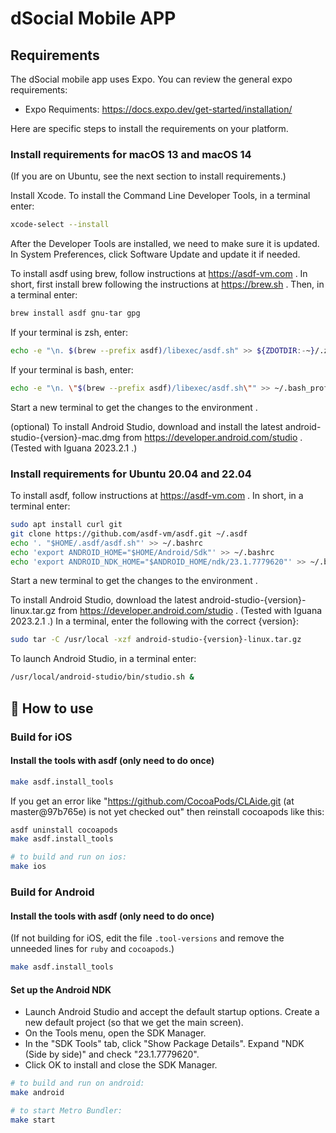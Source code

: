 # dSocial Mobile APP

## Requirements

The dSocial mobile app uses Expo. You can review the general expo requirements:

- Expo Requiments: https://docs.expo.dev/get-started/installation/

Here are specific steps to install the requirements on your platform.

### Install requirements for macOS 13 and macOS 14

(If you are on Ubuntu, see the next section to install requirements.)

Install Xcode. To install the Command Line Developer Tools, in a terminal enter:

```sh
xcode-select --install
```

After the Developer Tools are installed, we need to make sure it is updated. In
System Preferences, click Software Update and update it if needed.

To install asdf using brew, follow instructions at https://asdf-vm.com . In short,
first install brew following the instructions at https://brew.sh . Then, in
a terminal enter:

```sh
brew install asdf gnu-tar gpg
```

If your terminal is zsh, enter:

```sh
echo -e "\n. $(brew --prefix asdf)/libexec/asdf.sh" >> ${ZDOTDIR:-~}/.zshrc
```

If your terminal is bash, enter:

```sh
echo -e "\n. \"$(brew --prefix asdf)/libexec/asdf.sh\"" >> ~/.bash_profile
```

Start a new terminal to get the changes to the environment .

(optional) To install Android Studio, download and install the latest
android-studio-{version}-mac.dmg from https://developer.android.com/studio .
(Tested with Iguana 2023.2.1 .)

### Install requirements for Ubuntu 20.04 and 22.04

To install asdf, follow instructions at https://asdf-vm.com . In short, in
a terminal enter:

```sh
sudo apt install curl git
git clone https://github.com/asdf-vm/asdf.git ~/.asdf
echo '. "$HOME/.asdf/asdf.sh"' >> ~/.bashrc
echo 'export ANDROID_HOME="$HOME/Android/Sdk"' >> ~/.bashrc
echo 'export ANDROID_NDK_HOME="$ANDROID_HOME/ndk/23.1.7779620"' >> ~/.bashrc
```

Start a new terminal to get the changes to the environment .

To install Android Studio, download the latest
android-studio-{version}-linux.tar.gz from
https://developer.android.com/studio . (Tested with Iguana 2023.2.1 .)
In a terminal, enter the following with the correct {version}:

```sh
sudo tar -C /usr/local -xzf android-studio-{version}-linux.tar.gz
```

To launch Android Studio, in a terminal enter:

```sh
/usr/local/android-studio/bin/studio.sh &
```

## 🚀 How to use

### Build for iOS

#### Install the tools with asdf (only need to do once)

```sh
make asdf.install_tools
```

If you get an error like "https://github.com/CocoaPods/CLAide.git (at master@97b765e) is not yet checked out" then reinstall cocoapods like this: 

```sh
asdf uninstall cocoapods
make asdf.install_tools
```

```sh
# to build and run on ios:
make ios 
```

### Build for Android

#### Install the tools with asdf (only need to do once)

(If not building for iOS, edit the file `.tool-versions` and remove the unneeded lines for `ruby` and `cocoapods`.)

```sh
make asdf.install_tools
```

#### Set up the Android NDK

* Launch Android Studio and accept the default startup options. Create a new
  default project (so that we get the main screen).
* On the Tools menu, open the SDK Manager.
* In the "SDK Tools" tab, click "Show Package Details". Expand
  "NDK (Side by side)" and check "23.1.7779620".
* Click OK to install and close the SDK Manager.

```sh
# to build and run on android:
make android 

# to start Metro Bundler:
make start
```


